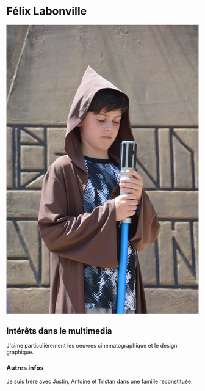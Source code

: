 <h1>Félix Labonville</h1>

![image](media/STUDIO_JTA1_20170717_8072358972.jpg)

<h2>Intérêts dans le multimedia</h2>
J'aime particulièrement les oeuvres cinématographique et le design graphique.

<h3>Autres infos</h3>
Je suis frère avec Justin, Antoine et Tristan dans une famille reconstituée.
